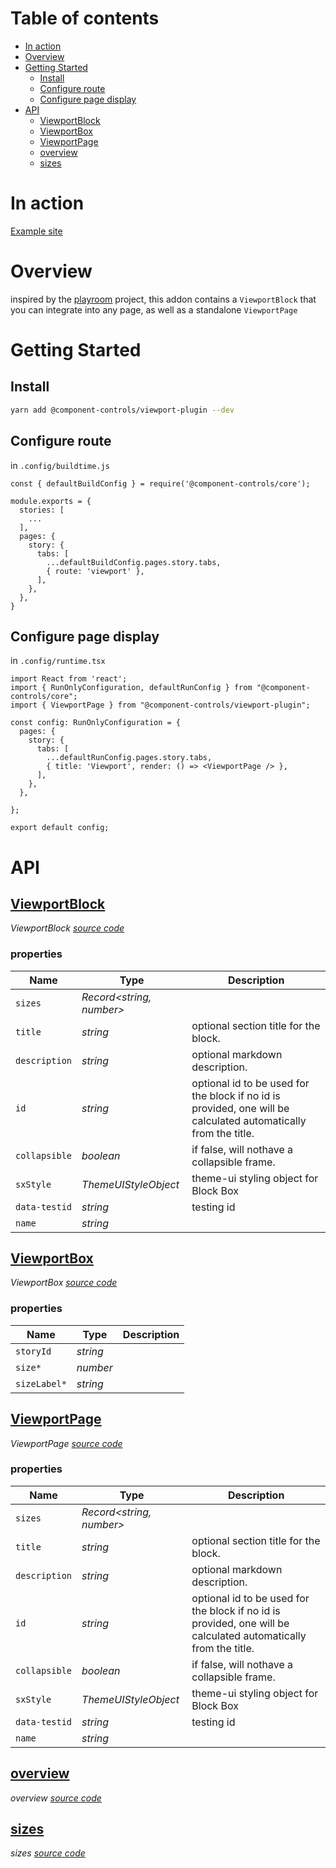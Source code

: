 # Table of contents

-   [In action](#in-action)
-   [Overview](#overview)
-   [Getting Started](#getting-started)
    -   [Install](#install)
    -   [Configure route](#configure-route)
    -   [Configure page display](#configure-page-display)
-   [API](#api)
    -   [<ins>ViewportBlock</ins>](#insviewportblockins)
    -   [<ins>ViewportBox</ins>](#insviewportboxins)
    -   [<ins>ViewportPage</ins>](#insviewportpageins)
    -   [<ins>overview</ins>](#insoverviewins)
    -   [<ins>sizes</ins>](#inssizesins)

# In action

[Example site](https://component-controls.com/api/components-actioncontainer--overview/viewport)

# Overview

inspired by the [playroom](https://github.com/seek-oss/playroom) project, this addon contains a `ViewportBlock` that you can integrate into any page, as well as a standalone `ViewportPage`

# Getting Started

## Install

```sh
yarn add @component-controls/viewport-plugin --dev
```

## Configure route

in `.config/buildtime.js`

    const { defaultBuildConfig } = require('@component-controls/core');

    module.exports = {
      stories: [
        ...
      ],
      pages: {
        story: {
          tabs: [
            ...defaultBuildConfig.pages.story.tabs,
            { route: 'viewport' },
          ],
        },
      },
    }  

## Configure page display

in `.config/runtime.tsx`

    import React from 'react';
    import { RunOnlyConfiguration, defaultRunConfig } from "@component-controls/core";
    import { ViewportPage } from "@component-controls/viewport-plugin";

    const config: RunOnlyConfiguration = {
      pages: {
        story: {
          tabs: [
            ...defaultRunConfig.pages.story.tabs,
            { title: 'Viewport', render: () => <ViewportPage /> },
          ],
        },
      },

    };

    export default config;

# API

<react-docgen-typescript path="./src" />

<!-- START-REACT-DOCGEN-TYPESCRIPT -->

## <ins>ViewportBlock</ins>

_ViewportBlock [source code](https://github.com/ccontrols/component-controls/tree/master/plugins/viewport-plugin/src/ViewportBlock/ViewportBlock.tsx)_

### properties

| Name          | Type                        | Description                                                                                                     |
| ------------- | --------------------------- | --------------------------------------------------------------------------------------------------------------- |
| `sizes`       | _Record&lt;string, number>_ |                                                                                                                 |
| `title`       | _string_                    | optional section title for the block.                                                                           |
| `description` | _string_                    | optional markdown description.                                                                                  |
| `id`          | _string_                    | optional id to be used for the block if no id is provided, one will be calculated automatically from the title. |
| `collapsible` | _boolean_                   | if false, will nothave a collapsible frame.                                                                     |
| `sxStyle`     | _ThemeUIStyleObject_        | theme-ui styling object for Block Box                                                                           |
| `data-testid` | _string_                    | testing id                                                                                                      |
| `name`        | _string_                    |                                                                                                                 |

## <ins>ViewportBox</ins>

_ViewportBox [source code](https://github.com/ccontrols/component-controls/tree/master/plugins/viewport-plugin/src/ViewportBlock/ViewportBox.tsx)_

### properties

| Name         | Type     | Description |
| ------------ | -------- | ----------- |
| `storyId`    | _string_ |             |
| `size*`      | _number_ |             |
| `sizeLabel*` | _string_ |             |

## <ins>ViewportPage</ins>

_ViewportPage [source code](https://github.com/ccontrols/component-controls/tree/master/plugins/viewport-plugin/src/ViewportPage/ViewportPage.tsx)_

### properties

| Name          | Type                        | Description                                                                                                     |
| ------------- | --------------------------- | --------------------------------------------------------------------------------------------------------------- |
| `sizes`       | _Record&lt;string, number>_ |                                                                                                                 |
| `title`       | _string_                    | optional section title for the block.                                                                           |
| `description` | _string_                    | optional markdown description.                                                                                  |
| `id`          | _string_                    | optional id to be used for the block if no id is provided, one will be calculated automatically from the title. |
| `collapsible` | _boolean_                   | if false, will nothave a collapsible frame.                                                                     |
| `sxStyle`     | _ThemeUIStyleObject_        | theme-ui styling object for Block Box                                                                           |
| `data-testid` | _string_                    | testing id                                                                                                      |
| `name`        | _string_                    |                                                                                                                 |

## <ins>overview</ins>

_overview [source code](https://github.com/ccontrols/component-controls/tree/master/plugins/viewport-plugin/src/stories/ViewportBlock.stories.tsx)_

## <ins>sizes</ins>

_sizes [source code](https://github.com/ccontrols/component-controls/tree/master/plugins/viewport-plugin/src/stories/ViewportBlock.stories.tsx)_

<!-- END-REACT-DOCGEN-TYPESCRIPT -->
